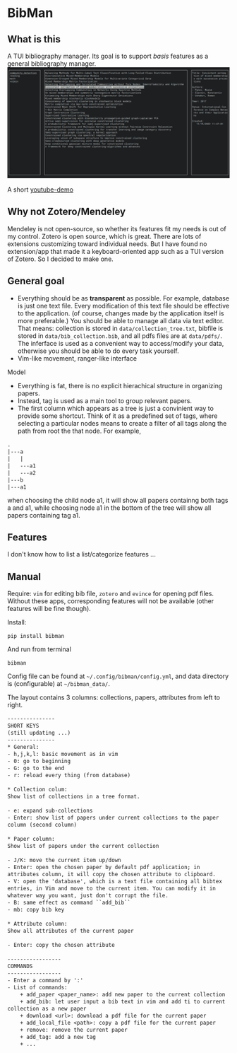 # BibMan


## What is this

A TUI bibliography manager.
Its goal is to support *basis* features as a general bibliography manager.
![demo](https://github.com/ductri/BibMan/blob/main/src/bibman/screenshot/demo1.png)

A short [youtube-demo](https://youtu.be/Tt_wGJYMHY8)

## Why not Zotero/Mendeley

Mendeley is not open-source, so whether its features fit my needs is out of my control.
Zotero is open source, which is great. There are lots of extensions customizing toward individual needs. But I have found no extension/app that made it a keyboard-oriented app such as a TUI version of Zotero. So I decided to make one.


## General goal

- Everything should be as **transparent** as possible. For example, database is just one text file. Every modification of this text file should be effective to the application. (of course, changes made by the application itself is more preferable.)
You should be able to manage all data via text editor. That means: collection is stored in `data/collection_tree.txt`, bibfile is stored in `data/bib_collection.bib`, and all pdfs files are at `data/pdfs/`. The inferface is used as a convenient way to access/modify your data, otherwise you should be able to do every task yourself.
- Vim-like movement, ranger-like interface

Model
- Everything is fat, there is no explicit hierachical structure in organizing papers.
- Instead, tag is used as a main tool to group relevant papers. 
- The first column which appears as a tree is just a convinient way to provide some shortcut. Think of it as a predefined set of tags, where selecting a particular nodes means to create a filter of all tags along the path from root the that node.
For example,
```
.
|---a
|   |
|   ---a1
|   ---a2
|---b
|---a1

```
when choosing the child node a1, it will show all papers containng both tags a and a1, while choosing node a1 in the bottom of the tree will show all papers containing tag a1.

## Features

I don't know how to list a list/categorize features ... 


## Manual
Require: `vim` for editing bib file, `zotero` and `evince` for opening pdf files. Without these apps, corresponding features will not be available (other features will be fine though).

Install:
```
pip install bibman
```
And run from terminal
```
bibman
```
Config file can be found at `~/.config/bibman/config.yml`, and data directory is (configurable) at `~/bibman_data/`.

The layout contains 3 columns: collections, papers, attributes from left to right. 

```
---------------
SHORT KEYS
(still updating ...)
---------------
* General:
- h,j,k,l: basic movement as in vim
- 0: go to beginning
- G: go to the end
- r: reload every thing (from database)

* Collection colum:
Show list of collections in a tree format.

- e: expand sub-collections
- Enter: show list of papers under current collections to the paper column (second column)

* Paper column:
Show list of papers under the current collection

- J/K: move the current item up/down
- Enter: open the chosen paper by default pdf application; in attributes column, it will copy the chosen attribute to clipboard.
- V: open the 'database', which is a text file containing all bibtex entries, in Vim and move to the current item. You can modify it in whatever way you want, just don't corrupt the file.
- B: same effect as command ``add_bib``
- mb: copy bib key

* Attribute column:
Show all attributes of the current paper

- Enter: copy the chosen attribute

-----------------
COMMANDS
-----------------
- Enter a command by ':'
- List of commands:
    + add_paper <paper_name>: add new paper to the current collection
    + add_bib: let user input a bib text in vim and add ti to current collection as a new paper
    + download <url>: download a pdf file for the current paper
    + add_local_file <path>: copy a pdf file for the current paper
    + remove: remove the current paper
    + add_tag: add a new tag 
    + ...
```


